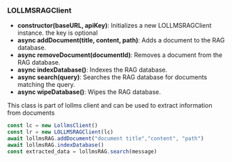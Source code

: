 ### LOLLMSRAGClient

- **constructor(baseURL, apiKey)**: Initializes a new LOLLMSRAGClient instance. the key is optional
- **async addDocument(title, content, path)**: Adds a document to the RAG database.
- **async removeDocument(documentId)**: Removes a document from the RAG database.
- **async indexDatabase()**: Indexes the RAG database.
- **async search(query)**: Searches the RAG database for documents matching the query.
- **async wipeDatabase()**: Wipes the RAG database.

This class is part of lollms client and can be used to extract information from documents 
```javascript
const lc = new LollmsClient()
const lr = new LOLLMSRAGClient(lc)
await lollmsRAG.addDocument("document title","content", "path")
await lollmsRAG.indexDatabase()
const extracted_data = lollmsRAG.search(message)
```
